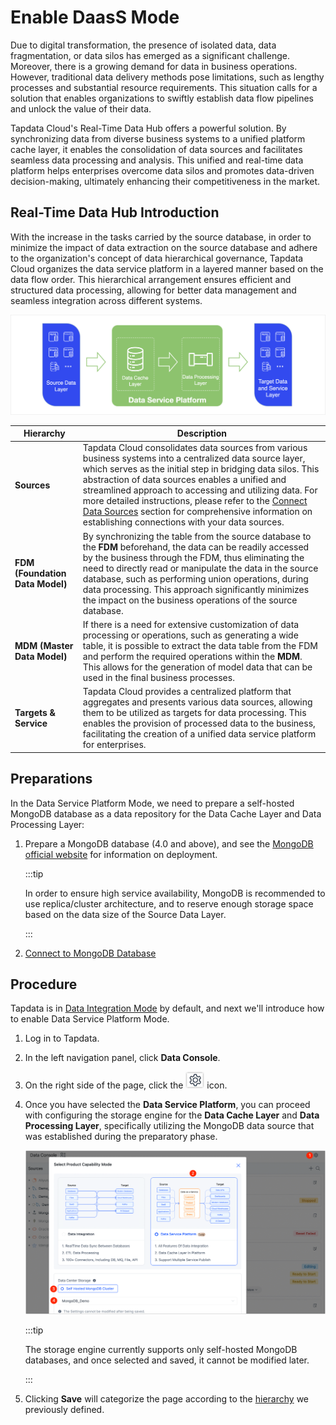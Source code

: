 # Enable DaasS Mode

Due to digital transformation, the presence of isolated data, data fragmentation, or data silos has emerged as a significant challenge. Moreover, there is a growing demand for data in business operations. However, traditional data delivery methods pose limitations, such as lengthy processes and substantial resource requirements. This situation calls for a solution that enables organizations to swiftly establish data flow pipelines and unlock the value of their data.

Tapdata Cloud's Real-Time Data Hub offers a powerful solution. By synchronizing data from diverse business systems to a unified platform cache layer, it enables the consolidation of data sources and facilitates seamless data processing and analysis. This unified and real-time data platform helps enterprises overcome data silos and promotes data-driven decision-making, ultimately enhancing their competitiveness in the market.



## <span id="intro">Real-Time Data Hub Introduction</span>

With the increase in the tasks carried by the source database, in order to minimize the impact of data extraction on the source database and adhere to the organization's concept of data hierarchical governance, Tapdata Cloud organizes the data service platform in a layered manner based on the data flow order. This hierarchical arrangement ensures efficient and structured data processing, allowing for better data management and seamless integration across different systems.

![Data Service Platform Architecture](../../../images/ldp_architecture.png)

| Hierarchy | Description                                                                                                                                                                                                                                                                                                                                                                                                                                                                              |
| -------------------- |------------------------------------------------------------------------------------------------------------------------------------------------------------------------------------------------------------------------------------------------------------------------------------------------------------------------------------------------------------------------------------------------------------------------------------------------------------------------------------------|
| **Sources** | Tapdata Cloud consolidates data sources from various business systems into a centralized data source layer, which serves as the initial step in bridging data silos. This abstraction of data sources enables a unified and streamlined approach to accessing and utilizing data. For more detailed instructions, please refer to the [Connect Data Sources](../../../prerequisites/README.md) section for comprehensive information on establishing connections with your data sources. |
| **FDM (Foundation Data Model)** | By synchronizing the table from the source database to the **FDM** beforehand, the data can be readily accessed by the business through the FDM, thus eliminating the need to directly read or manipulate the data in the source database, such as performing union operations, during data processing. This approach significantly minimizes the impact on the business operations of the source database.                                         |
| **MDM (Master Data Model)** | If there is a need for extensive customization of data processing or operations, such as generating a wide table, it is possible to extract the data table from the FDM and perform the required operations within the **MDM**. This allows for the generation of model data that can be used in the final business processes.                                                                                                                      |
| **Targets & Service** | Tapdata Cloud provides a centralized platform that aggregates and presents various data sources, allowing them to be utilized as targets for data processing. This enables the provision of processed data to the business, facilitating the creation of a unified data service platform for enterprises.                                                                                                                                                                                |



## Preparations

In the Data Service Platform Mode, we need to prepare a self-hosted MongoDB database as a data repository for the Data Cache Layer and Data Processing Layer:

1. Prepare a MongoDB database (4.0 and above), and see the [MongoDB official website](https://www.mongodb.com/docs/manual/administration/install-on-linux/) for information on deployment.

   :::tip

   In order to ensure high service availability, MongoDB is recommended to use replica/cluster architecture, and to reserve enough storage space based on the data size of the Source Data Layer.

   :::

2. [Connect to MongoDB Database](../../../prerequisites/README.md)

## Procedure

Tapdata is in [Data Integration Mode](../etl-mode/README.md) by default, and next we'll introduce how to enable Data Service Platform Mode.

1. Log in to Tapdata.

2. In the left navigation panel, click **Data Console**.

3. On the right side of the page, click the ![setting_icon](../../../images/setting_icon.png) icon.

4. Once you have selected the **Data Service Platform**, you can proceed with configuring the storage engine for the **Data Cache Layer** and **Data Processing Layer**, specifically utilizing the MongoDB data source that was established during the preparatory phase.

   ![Enable Data Service Platform Mode](../../../images/enable_daas_mode.png)

   :::tip

   The storage engine currently supports only self-hosted MongoDB databases, and once selected and saved, it cannot be modified later.

   :::

5. Clicking **Save** will categorize the page according to the [hierarchy](#intro) we previously defined.
